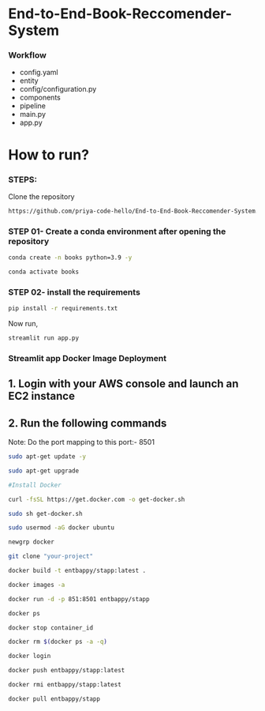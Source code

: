# End-to-End-Book-Reccomender-System

### Workflow

- config.yaml
- entity
- config/configuration.py
- components
- pipeline
- main.py
- app.py

# How to run?

### STEPS:

Clone the repository

```bash
https://github.com/priya-code-hello/End-to-End-Book-Reccomender-System.git
```

### STEP 01- Create a conda environment after opening the repository

```bash
conda create -n books python=3.9 -y
```

```bash
conda activate books
```

### STEP 02- install the requirements

```bash
pip install -r requirements.txt
```

Now run,

```bash
streamlit run app.py
```

### Streamlit app Docker Image Deployment

## 1. Login with your AWS console and launch an EC2 instance

## 2. Run the following commands

Note: Do the port mapping to this port:- 8501

```bash
sudo apt-get update -y

sudo apt-get upgrade

#Install Docker

curl -fsSL https://get.docker.com -o get-docker.sh

sudo sh get-docker.sh

sudo usermod -aG docker ubuntu

newgrp docker
```

```bash
git clone "your-project"
```

```bash
docker build -t entbappy/stapp:latest .
```

```bash
docker images -a
```

```bash
docker run -d -p 851:8501 entbappy/stapp
```

```bash
docker ps
```

```bash
docker stop container_id
```

```bash
docker rm $(docker ps -a -q)
```

```bash
docker login
```

```bash
docker push entbappy/stapp:latest
```

```bash
docker rmi entbappy/stapp:latest
```

```bash
docker pull entbappy/stapp
```
